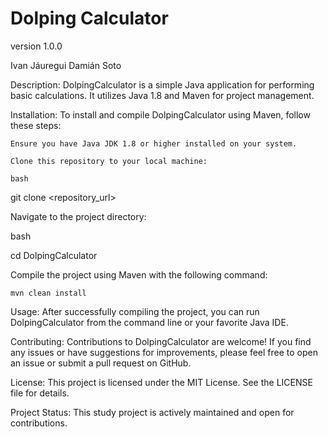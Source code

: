 # Dolping Calculator
version 1.0.0

Ivan Jáuregui
Damián Soto

Description:
DolpingCalculator is a simple Java application for performing basic calculations. It utilizes Java 1.8 and Maven for project management.

Installation:
To install and compile DolpingCalculator using Maven, follow these steps:

    Ensure you have Java JDK 1.8 or higher installed on your system.

    Clone this repository to your local machine:

    bash

git clone <repository_url>

Navigate to the project directory:

bash

cd DolpingCalculator

Compile the project using Maven with the following command:

    mvn clean install

Usage:
After successfully compiling the project, you can run DolpingCalculator from the command line or your favorite Java IDE.

Contributing:
Contributions to DolpingCalculator are welcome! If you find any issues or have suggestions for improvements, please feel free to open an issue or submit a pull request on GitHub.

License:
This project is licensed under the MIT License. See the LICENSE file for details.


Project Status:
This study project is actively maintained and open for contributions.
